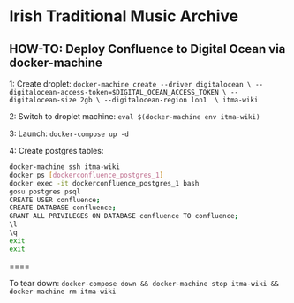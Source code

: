 # Irish Traditional Music Archive

## HOW-TO: Deploy Confluence to Digital Ocean via docker-machine

1: Create droplet: `docker-machine create --driver digitalocean \
			--digitalocean-access-token=$DIGITAL_OCEAN_ACCESS_TOKEN \
			--digitalocean-size 2gb \
			--digitalocean-region lon1  \
			itma-wiki`

2: Switch to droplet machine: `eval $(docker-machine env itma-wiki)`

3: Launch: `docker-compose up -d`

4: Create postgres tables: 
```bash
docker-machine ssh itma-wiki
docker ps [dockerconfluence_postgres_1]
docker exec -it dockerconfluence_postgres_1 bash
gosu postgres psql
CREATE USER confluence;
CREATE DATABASE confluence;
GRANT ALL PRIVILEGES ON DATABASE confluence TO confluence;
\l
\q
exit
exit	
```
====

To tear down: `docker-compose down && docker-machine stop itma-wiki && docker-machine rm itma-wiki`
